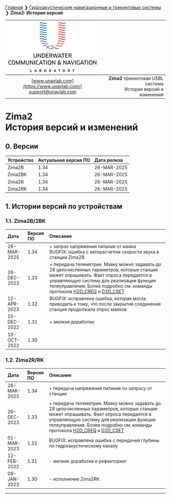 [Главная](/README_RU) ❯ [Гидроакустические навигационные и трекинговые системы](/navigation_and_tracking_systems_ru) ❯ **Zima2: История версий**

<div style="page-break-after: always;"></div>

| ![logo](/documentation/sm_logo.png) |  |
| :---: | ---: |
| [www.unavlab.com](https://www.unavlab.com/) <br/> [support@unavlab.com](mailto:support@unavlab.com) | **Zima2** трекинговая USBL система <br/> История версий и изменений |
  
# Zima2 <br/> История версий и изменений

<div style="page-break-after: always;"></div>

## 0. Версии

| Устройство | Актуальная версия ПО | Дата релиза |
| :--- | :--- | :--- |
| Zima2B | 1.34 | 26-MAR-2025 |
| Zima2BK | 1.34 | 26-MAR-2025 |
| Zima2R | 1.34 | 26-MAR-2025 |
| Zima2RK | 1.34 | 26-MAR-2025 |

## 1. Истории версий по устройствам

### 1.1. Zima2B/2BK

| Дата | Версия ПО | Описание |
| :--- | :--- | :--- |
| 26-MAR-2025 | 1.34 | + запрос напряжения питания от маяка <br/> BUGFIX: ошибка с авторасчетом скорости звука в станции Zima2B |
| 26-DEC-2023 | 1.33 | + передача телеметрии. Маяку можно задавать до 28 целочисленных параметров, которые станция может опрашивать. Факт опроса передается в управляющую систему для реализации функции телеуправления. Более подробно см. команды протокола [H2D_CREQ](Zima2_Protocol_Specification_ru.md#210-h2d_creq) и [D2D_CSET](Zima2_Protocol_Specification_ru.md#211-h2d_cset) |
| 12-APR-2023 | 1.32 | BUGFIX: исправлена ошибка, которая могла приводить к тому, что после закрытия соединения станция продолжала опрос маяков |
| 10-DEC-2022 | 1.31 | + мелкие доработки |
| 10-OCT-2022 | 1.30 | |

### 1.2. Zima2R/RK

| Дата | Версия ПО | Описание |
| :--- | :--- | :--- |
| 26-MAR-2025 | 1.34 | + передача напряжения питания по запросу от станции |
| 26-DEC-2023 | 1.33 | + передача телеметрии. Маяку можно задавать до 28 целочисленных параметров, которые станция может опрашивать. Факт опроса передается в управляющую систему для реализации функции телеуправления. Более подробно см. команды протокола [H2D_CREQ](Zima2_Protocol_Specification_ru.md#210-h2d_creq) и [D2D_CSET](Zima2_Protocol_Specification_ru.md#211-h2d_cset) |
| 01-MAR-2023 | 1.32 | BUGFIX: исправлена ошибка с передачей глубины по гидроакустическому каналу |
| 12-FEB-2022 | 1.31 | - мелкие доработки и рефакторинг |
| 08-JAN-2023 | 1.30 | - исполнение Zima2RK |

________  
                    
<div style="page-break-after: always;"></div>
